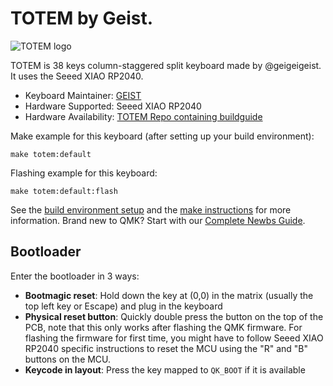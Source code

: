 # TOTEM by Geist.

<picture align="center">
  <source media="(prefers-color-scheme: dark)" srcset="https://raw.githubusercontent.com/GEIGEIGEIST/TOTEM/refs/heads/main/docs/images/TOTEM_logo_dark.svg">
  <source media="(prefers-color-scheme: light)" srcset="https://raw.githubusercontent.com/GEIGEIGEIST/TOTEM/refs/heads/main/docs/images/TOTEM_logo_bright.svg">
  <img alt="TOTEM logo" src="/docs/images/TOTEM_logo_dark.svg">
</picture>

TOTEM is 38 keys column-staggered split keyboard made by @geigeigeist. 
It uses the Seeed XIAO RP2040.

* Keyboard Maintainer: [GEIST](https://github.com/GEIGEIGEIST)
* Hardware Supported: Seeed XIAO RP2040
* Hardware Availability: [TOTEM Repo containing buildguide](https://github.com/GEIGEIGEIST/TOTEM)

Make example for this keyboard (after setting up your build environment):

    make totem:default

Flashing example for this keyboard:

    make totem:default:flash

See the [build environment setup](https://docs.qmk.fm/#/getting_started_build_tools) and the [make instructions](https://docs.qmk.fm/#/getting_started_make_guide) for more information. Brand new to QMK? Start with our [Complete Newbs Guide](https://docs.qmk.fm/#/newbs).

## Bootloader

Enter the bootloader in 3 ways:

* **Bootmagic reset**: Hold down the key at (0,0) in the matrix (usually the top left key or Escape) and plug in the keyboard
* **Physical reset button**: Quickly double press the button on the top of the PCB, note that this only works after flashing the QMK firmware. For flashing the firmware for first time, you might have to follow Seeed XIAO RP2040 specific instructions to reset the MCU using the "R" and "B" buttons on the MCU.
* **Keycode in layout**: Press the key mapped to `QK_BOOT` if it is available
